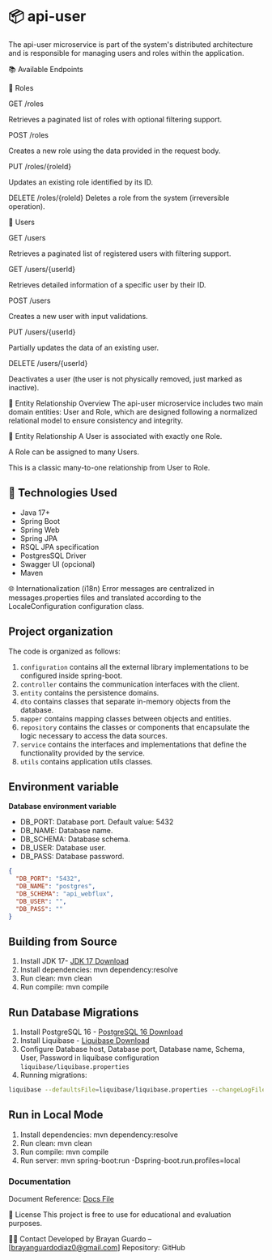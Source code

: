 # 📦 api-user
The api-user microservice is part of the system's distributed architecture and is responsible for managing users and roles within the application.

📚 Available Endpoints

🔐 Roles

GET /roles

Retrieves a paginated list of roles with optional filtering support.

POST /roles

Creates a new role using the data provided in the request body.

PUT /roles/{roleId}

Updates an existing role identified by its ID.

DELETE /roles/{roleId}
Deletes a role from the system (irreversible operation).

👤 Users

GET /users

Retrieves a paginated list of registered users with filtering support.

GET /users/{userId}

Retrieves detailed information of a specific user by their ID.

POST /users

Creates a new user with input validations.

PUT /users/{userId}

Partially updates the data of an existing user.

DELETE /users/{userId}

Deactivates a user (the user is not physically removed, just marked as inactive).


🧩 Entity Relationship Overview
The api-user microservice includes two main domain entities: User and Role, which are designed following a normalized relational model to ensure consistency and integrity.

🔗 Entity Relationship
A User is associated with exactly one Role.

A Role can be assigned to many Users.

This is a classic many-to-one relationship from User to Role.


## 🧰 Technologies Used

- Java 17+
- Spring Boot
- Spring Web
- Spring JPA
- RSQL JPA specification
- PostgresSQL Driver
- Swagger UI (opcional)
- Maven

🌐 Internationalization (i18n)
Error messages are centralized in messages.properties files and translated according to the LocaleConfiguration configuration class.

## Project organization

The code is organized as follows:

1. `configuration` contains all the external library implementations to be configured inside spring-boot.
2. `controller` contains the communication interfaces with the client.
3. `entity` contains the persistence domains.
4. `dto` contains classes that separate in-memory objects from the database.
5. `mapper` contains mapping classes between objects and entities.
6. `repository` contains the classes or components that encapsulate the logic necessary to access the data sources.
7. `service` contains the interfaces and implementations that define the functionality provided by the service.
8. `utils` contains application utils classes.


## Environment variable

**Database environment variable**

- DB_PORT: Database port. Default value: 5432
- DB_NAME: Database name.
- DB_SCHEMA: Database schema.
- DB_USER: Database user.
- DB_PASS: Database password.


```json
{
  "DB_PORT": "5432",
  "DB_NAME": "postgres",
  "DB_SCHEMA": "api_webflux",
  "DB_USER": "",
  "DB_PASS": ""
}
```


## Building from Source

1. Install JDK 17- [JDK 17 Download](https://www.oracle.com/java/technologies/javase/jdk17-archive-downloads.html)
2. Install dependencies: mvn dependency:resolve
3. Run clean: mvn clean
4. Run compile: mvn compile


## Run Database Migrations

1. Install PostgreSQL 16 - [PostgreSQL 16 Download](https://www.enterprisedb.com/downloads/postgres-postgresql-downloads)
2. Install Liquibase - [Liquibase Download](https://docs.liquibase.com/start/install/home.html)
3. Configure Database host, Database port, Database name, Schema, User, Password in liquibase configuration `liquibase/liquibase.properties`
4. Running migrations:

```bash
liquibase --defaultsFile=liquibase/liquibase.properties --changeLogFile=liquibase/changelog.yaml update
```

## Run in Local Mode

1. Install dependencies: mvn dependency:resolve
2. Run clean: mvn clean
3. Run compile: mvn compile
4. Run server: mvn spring-boot:run -Dspring-boot.run.profiles=local

### Documentation

Document Reference: [Docs File](swagger/swagger.yaml)

📄 License
This project is free to use for educational and evaluation purposes.

🙋‍♂️ Contact
Developed by Brayan Guardo – [brayanguardodiaz0@gmail.com]
Repository: GitHub

